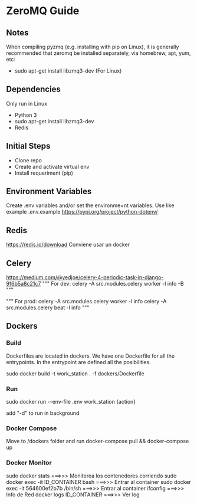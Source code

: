 # ZeroMQ Guide

## Notes
When compiling pyzmq (e.g. installing with pip on Linux), it is generally recommended that zeromq be installed separately, via homebrew, apt, yum, etc:
 - sudo apt-get install libzmq3-dev (For Linux)

## Dependencies
Only run in Linux
 - Python 3
 - sudo apt-get install libzmq3-dev
 - Redis

## Initial Steps
 - Clone repo
 - Create and activate virtual env
 - Install requeriment (pip)

## Environment Variables
Create .env variables and/or set the environme+nt variables.
Use like example .env.example
https://pypi.org/project/python-dotenv/

## Redis
https://redis.io/download
Conviene usar un docker

## Celery
https://medium.com/@yedjoe/celery-4-periodic-task-in-django-9f6b5a8c21c7
"""
For dev: celery -A src.modules.celery worker -l info -B
"""

"""
For prod: 
celery -A src.modules.celery worker -l info
celery -A src.modules.celery beat -l info
"""

## Dockers

### Build
Dockerfiles are located in dockers. We have one Dockerfile for all the entrypoints.
In the entrypoint are defined all the posibilities.

sudo docker build -t work_station . -f dockers/Dockerfile

### Run
sudo docker run --env-file .env work_station {action}

add "-d" to run in background

### Docker Compose
Move to /dockers folder and run
docker-compose pull && docker-compose up

### Docker Monitor
sudo docker stats ===>>> Monitorea los contenedores corriendo
sudo docker exec -it ID_CONTAINER bash ===>>> Entrar al container
sudo docker exec -it 564600ef2b7b /bin/sh ===>>> Entrar al container
ifconfig ===>>> Info de Red
docker logs ID_CONTAINER ===>>> Ver log
